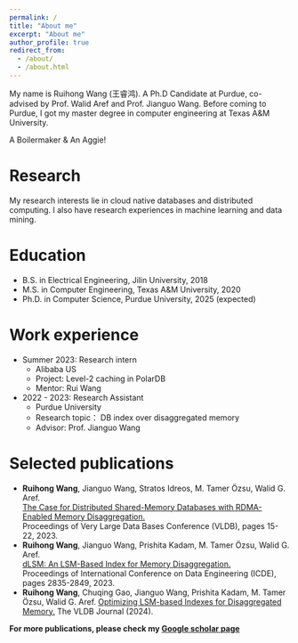 ```yaml
---
permalink: /
title: "About me"
excerpt: "About me"
author_profile: true
redirect_from: 
  - /about/
  - /about.html
---
```


My name is Ruihong Wang (王睿鸿). A Ph.D Candidate at Purdue, co-advised by Prof. Walid Aref and Prof. Jianguo Wang. Before coming to Purdue, I got my master degree in computer engineering at Texas A&M University. 

A Boilermaker & An Aggie!

Research
=====
My research interests lie in cloud native databases and distributed computing. I also have research experiences in machine learning and data mining.

Education
=====
* B.S. in Electrical Engineering, Jilin University, 2018
* M.S. in Computer Engineering, Texas A&M University, 2020
* Ph.D. in Computer Science, Purdue University, 2025 (expected)

Work experience
=====
* Summer 2023: Research intern
  * Alibaba US
  * Project: Level-2 caching in PolarDB
  * Mentor: Rui Wang
* 2022 - 2023: Research Assistant
  * Purdue University
  * Research topic： DB index over disaggregated memory
  * Advisor: Prof. Jianguo Wang
  
Selected publications
=====
* **Ruihong Wang**, Jianguo Wang, Stratos Idreos, M. Tamer Özsu, Walid G. Aref.<br> [The Case for Distributed Shared-Memory Databases with RDMA-Enabled Memory Disaggregation.](https://www.vldb.org/pvldb/vol16/p15-wang.pdf)<br> Proceedings of Very Large Data Bases Conference (VLDB), pages 15-22, 2023.
* **Ruihong Wang**, Jianguo Wang, Prishita Kadam, M. Tamer Özsu, Walid G. Aref.<br> 
[dLSM: An LSM-Based Index for Memory Disaggregation.](https://ieeexplore.ieee.org/document/10184823)<br> Proceedings of International Conference on Data Engineering (ICDE), pages 2835-2849, 2023.
* **Ruihong Wang**, Chuqing Gao, Jianguo Wang, Prishita Kadam, M. Tamer Özsu, Walid G. Aref.
[Optimizing LSM-based Indexes for Disaggregated Memory.](https://link.springer.com/article/10.1007/s00778-024-00863-y) The VLDB Journal (2024).

**For more publications, please check my [Google scholar page](https://scholar.google.com/citations?user=7vccd-kAAAAJ&hl=en)**

